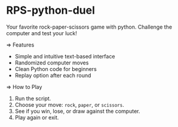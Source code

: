 # RPS-python-duel
Your favorite rock-paper-scissors game with python. Challenge the computer and test your luck!

=> Features

- Simple and intuitive text-based interface
- Randomized computer moves
- Clean Python code for beginners
- Replay option after each round

 => How to Play
1. Run the script.
2. Choose your move: `rock`, `paper`, or `scissors`.
3. See if you win, lose, or draw against the computer.
4. Play again or exit.
